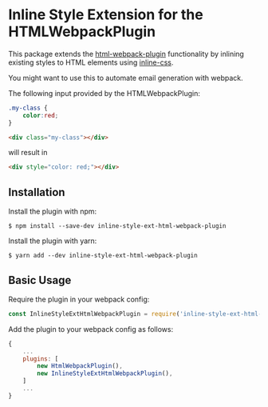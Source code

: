 Inline Style Extension for the HTMLWebpackPlugin
========================================

This package extends the [html-webpack-plugin](https://github.com/jantimon/html-webpack-plugin) functionality by inlining existing styles to HTML elements using [inline-css](https://www.npmjs.com/package/inline-css).

You might want to use this to automate email generation with webpack.

The following input provided by the HTMLWebpackPlugin:
```css
.my-class {
    color:red;
}
```

```html
<div class="my-class"></div>
```

will result in
```html
<div style="color: red;"></div>
```

Installation
------------
Install the plugin with npm:
```shell
$ npm install --save-dev inline-style-ext-html-webpack-plugin
```

Install the plugin with yarn:
```shell
$ yarn add --dev inline-style-ext-html-webpack-plugin
```

Basic Usage
-----------
Require the plugin in your webpack config:

```javascript
const InlineStyleExtHtmlWebpackPlugin = require('inline-style-ext-html-webpack-plugin');
```

Add the plugin to your webpack config as follows:

```javascript
{
	...
	plugins: [
	    new HtmlWebpackPlugin(),
	    new InlineStyleExtHtmlWebpackPlugin(),
	]
	...
}
```
